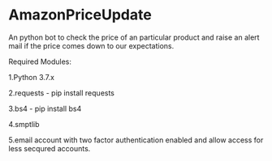 # AmazonPriceUpdate
An python bot to check the price of an particular product and raise an alert mail if the price comes down to our expectations.

Required Modules:

1.Python 3.7.x

2.requests - pip install requests

3.bs4 - pip install bs4

4.smptlib

5.email account with two factor authentication enabled and allow access for less secqured accounts.

